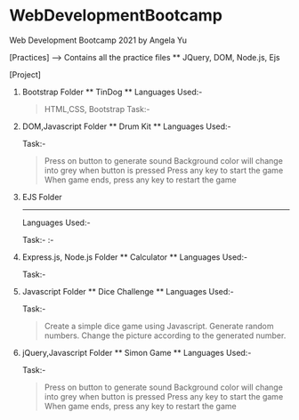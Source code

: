 # WebDevelopmentBootcamp
Web Development Bootcamp 2021 by Angela Yu

[Practices]
--> Contains all the practice files
    ** JQuery, DOM, Node.js, Ejs

[Project]
1) Bootstrap Folder
   ** TinDog **
   Languages Used:- 
   > HTML,CSS, Bootstrap
   Task:- 
   
2) DOM,Javascript Folder
   ** Drum Kit **
   Languages Used:-
   > 
   Task:- 
   > Press on button to generate sound 
   > Background color will change into grey when button is pressed 
   > Press any key to start the game 
   > When game ends, press any key to restart the game

3) EJS Folder
   **  **
   Languages Used:-
   > 
   Task:- :- 
   
4) Express.js, Node.js Folder
   ** Calculator **
   Languages Used:-
   > 
   Task:-  
   
5) Javascript Folder
   ** Dice Challenge **
   Languages Used:-
   >
   Task:-  
   >  Create a simple dice game using Javascript.
   >  Generate random numbers.
   >  Change the picture according to the generated number.
   
6) jQuery,Javascript Folder
   ** Simon Game **
   Languages Used:-
   > 
   Task:- 
   > Press on button to generate sound 
   > Background color will change into grey when button is pressed 
   > Press any key to start the game 
   > When game ends, press any key to restart the game
